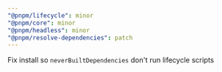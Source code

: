 ```yaml
---
"@pnpm/lifecycle": minor
"@pnpm/core": minor
"@pnpm/headless": minor
"@pnpm/resolve-dependencies": patch
---
```


Fix install so `neverBuiltDependencies` don't run lifecycle scripts
